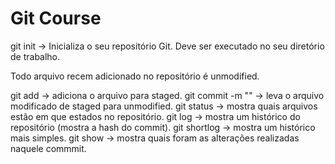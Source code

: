 # Git Course

git init -> Inicializa o seu repositório Git. Deve ser executado no seu diretório de trabalho.

Todo arquivo recem adicionado no repositório é unmodified.

git add <nome do arquivo> -> adiciona o arquivo para staged.
git commit -m "<mensagem>" -> leva o arquivo modificado de staged para unmodified.
git status -> mostra quais arquivos estão em que estados no repositório.
git log -> mostra um histórico do repositório (mostra a hash do commit).
git shortlog -> mostra um histórico mais simples.
git show <hash do commit> -> mostra quais foram as alterações realizadas naquele commmit.
